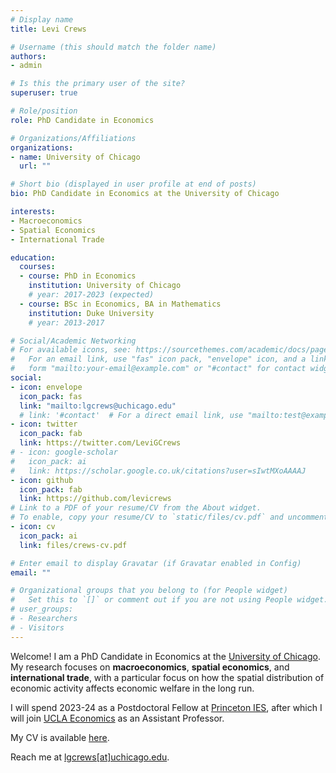 ```yaml
---
# Display name
title: Levi Crews

# Username (this should match the folder name)
authors:
- admin

# Is this the primary user of the site?
superuser: true

# Role/position
role: PhD Candidate in Economics

# Organizations/Affiliations
organizations:
- name: University of Chicago
  url: ""

# Short bio (displayed in user profile at end of posts)
bio: PhD Candidate in Economics at the University of Chicago

interests:
- Macroeconomics
- Spatial Economics
- International Trade

education:
  courses:
  - course: PhD in Economics
    institution: University of Chicago
    # year: 2017-2023 (expected)
  - course: BSc in Economics, BA in Mathematics
    institution: Duke University
    # year: 2013-2017

# Social/Academic Networking
# For available icons, see: https://sourcethemes.com/academic/docs/page-builder/#icons
#   For an email link, use "fas" icon pack, "envelope" icon, and a link in the
#   form "mailto:your-email@example.com" or "#contact" for contact widget.
social:
- icon: envelope
  icon_pack: fas
  link: "mailto:lgcrews@uchicago.edu"
  # link: '#contact'  # For a direct email link, use "mailto:test@example.org".
- icon: twitter
  icon_pack: fab
  link: https://twitter.com/LeviGCrews
# - icon: google-scholar
#   icon_pack: ai
#   link: https://scholar.google.co.uk/citations?user=sIwtMXoAAAAJ
- icon: github
  icon_pack: fab
  link: https://github.com/levicrews
# Link to a PDF of your resume/CV from the About widget.
# To enable, copy your resume/CV to `static/files/cv.pdf` and uncomment the lines below.
- icon: cv
  icon_pack: ai
  link: files/crews-cv.pdf

# Enter email to display Gravatar (if Gravatar enabled in Config)
email: ""

# Organizational groups that you belong to (for People widget)
#   Set this to `[]` or comment out if you are not using People widget.
# user_groups:
# - Researchers
# - Visitors
---
```


Welcome! I am a PhD Candidate in Economics at the [University of Chicago](https://economics.uchicago.edu/).
My research focuses on **macroeconomics**, **spatial economics**,
and **international trade**,
with a particular focus on how the spatial distribution of economic activity
affects economic welfare in the long run.

I will spend 2023-24 as a Postdoctoral Fellow at
[Princeton IES](https://ies.princeton.edu/),
after which I will join [UCLA Economics](https://economics.ucla.edu/)
as an Assistant Professor.

My CV is available [here](https://www.levicrews.com/files/crews-cv.pdf).

Reach me at [lgcrews[at]uchicago.edu](mailto:lgcrews@uchicago.edu).